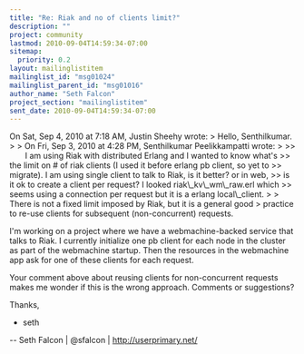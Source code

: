 ```yaml
---
title: "Re: Riak and no of clients limit?"
description: ""
project: community
lastmod: 2010-09-04T14:59:34-07:00
sitemap:
  priority: 0.2
layout: mailinglistitem
mailinglist_id: "msg01024"
mailinglist_parent_id: "msg01016"
author_name: "Seth Falcon"
project_section: "mailinglistitem"
sent_date: 2010-09-04T14:59:34-07:00
---
```



On Sat, Sep 4, 2010 at 7:18 AM, Justin Sheehy  wrote:
&gt; Hello, Senthilkumar.
&gt;
&gt; On Fri, Sep 3, 2010 at 4:28 PM, Senthilkumar Peelikkampatti wrote:
&gt;
&gt;&gt;        I am using Riak with distributed Erlang and I wanted to know what's
&gt;&gt; the limit on # of riak clients (I used it before erlang pb client, so yet to
&gt;&gt; migrate). I am using single client to talk to Riak, is it better? or in web,
&gt;&gt; is it ok to create a client per request? I looked riak\\_kv\\_wm\\_raw.erl which
&gt;&gt; seems using a connection per request but it is a erlang local\\_client.
&gt;
&gt; There is not a fixed limit imposed by Riak, but it is a general good
&gt; practice to re-use clients for subsequent (non-concurrent) requests.

I'm working on a project where we have a webmachine-backed service
that talks to Riak. I currently initialize one pb client for each
node in the cluster as part of the webmachine startup. Then the
resources in the webmachine app ask for one of these clients for each
request.

Your comment above about reusing clients for non-concurrent requests
makes me wonder if this is the wrong approach. Comments or
suggestions?

Thanks,

+ seth

-- 
Seth Falcon | @sfalcon | http://userprimary.net/

